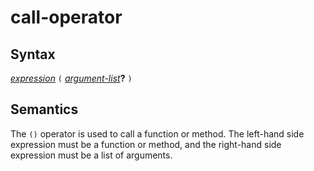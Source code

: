 # call-operator

## Syntax

[_expression_](expression.md) `(` [_argument-list_](argument_list.md)__?__ `)`

## Semantics
The `()` operator is used to call a function or method. The left-hand side
expression must be a function or method, and the right-hand side expression must
be a list of arguments.

